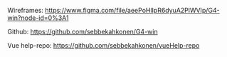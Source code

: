 Wireframes: https://www.figma.com/file/aeePoHlIpR6dyuA2PlWVIp/G4-win?node-id=0%3A1

Github: https://github.com/sebbekahkonen/G4-win

Vue help-repo: https://github.com/sebbekahkonen/vueHelp-repo